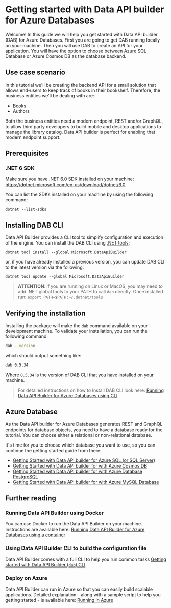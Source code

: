 # Getting started with Data API builder for Azure Databases

Welcome! In this guide we will help you get started with Data API builder (DAB) for Azure Databases. First you are going to get DAB running locally on your machine. Then you will use DAB to create an API for your application. You will have the option to choose between Azure SQL Database or Azure Cosmos DB as the database backend.

## Use case scenario

In this tutorial we'll be creating the backend API for a small solution that allows end-users to keep track of books in their bookshelf. Therefore, the business entities we'll be dealing with are:

- Books
- Authors

Both the business entities need a modern endpoint, REST and/or GraphQL, to allow third party developers to build mobile and desktop applications to manage the library catalog. Data API builder is perfect for enabling that modern endpoint support.

## Prerequisites

### .NET 6 SDK

Make sure you have .NET 6.0 SDK installed on your machine: https://dotnet.microsoft.com/en-us/download/dotnet/6.0.

You can list the SDKs installed on your machine by using the following command:

```shell
dotnet --list-sdks
```

## Installing DAB CLI

Data API Builder provides a CLI tool to simplify configuration and execution of the engine. You can install the DAB CLI using [.NET tools](https://docs.microsoft.com/en-us/dotnet/core/tools/global-tools):

```shell
dotnet tool install --global Microsoft.DataApiBuilder 
```

or, if you have already installed a previous version, you can update DAB CLI to the latest version via the following:

```shell
dotnet tool update --global Microsoft.DataApiBuilder 
```

> **ATTENTION**: if you are running on Linux or MacOS, you may need to add .NET global tools to your PATH to call `dab` directly. Once installed run:
> `export PATH=$PATH:~/.dotnet/tools`

## Verifying the installation

Installing the package will make the `dab` command available on your development machine. To validate your installation, you can run the following command:

```bash
dab --version
```

which should output something like:

```bash
dab 0.5.34
```

Where `0.5.34` is the version of DAB CLI that you have installed on your machine.

>For detailed instructions on how to Install DAB CLI look here: [Running Data API Builder for Azure Databases using CLI](../running-using-dab-cli.md)

## Azure Database

As the Data API builder for Azure Databases generates REST and GraphQL endpoints for database objects, you need to have a database ready for the tutorial. You can choose either a relational or non-relational database. 

It's time for you to choose which database you want to use, so you can continue the getting started guide from there:

- [Getting Started with Data API builder for Azure SQL (or SQL Server)](./getting-started-azure-sql.md)
- [Getting Started with Data API builder for with Azure Cosmos DB](./getting-started-azure-cosmos-db.md)
- [Getting Started with Data API builder for with Azure Database PostgreSQL](./getting-started-azure-postgresql.md.md)
- [Getting Started with Data API builder for with Azure MySQL Database](./getting-started-azure-mysql-db.md.md)

## Further reading

### Running Data API Builder using Docker

You can use Docker to run the Data API Builder on your machine. Instructions are available here: [Running Data API Builder for Azure Databases using a container](../running-using-a-container.md)

### Using Data API Builder CLI to build the configuration file

Data API Builder comes with a full CLI to help you run common tasks [Getting started with Data API Builder (`dab`) CLI](../getting-started/getting-started-dab-cli.md).

### Deploy on Azure

Data API Builder can run in Azure so that you can easily build scalable applications. Detailed explanation - along with a sample script to help you getting started - is available here: [Running in Azure](./../running-in-azure.md)
